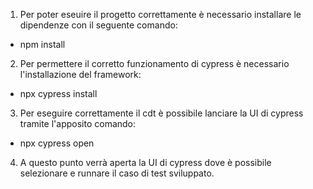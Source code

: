 1) Per poter eseuire il progetto correttamente è necessario installare le dipendenze con il seguente comando:
  - npm install

2) Per permettere il corretto funzionamento di cypress è necessario l'installazione del framework:
  - npx cypress install

3) Per eseguire correttamente il cdt è possibile lanciare la UI di cypress tramite l'apposito comando:
  - npx cypress open

4) A questo punto verrà aperta la UI di cypress dove è possibile selezionare e runnare il caso di test sviluppato.
